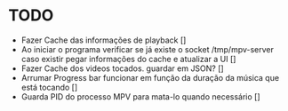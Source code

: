 # TODO
  * Fazer Cache das informações de playback []
  * Ao iniciar o programa verificar se já existe o socket /tmp/mpv-server caso existir pegar informações do cache e atualizar a UI []
  * Fazer Cache dos videos tocados.  guardar em JSON? []
  * Arrumar Progress bar funcionar em função da duração da música que está tocando []
  * Guarda PID do processo MPV para mata-lo quando necessário []

  
